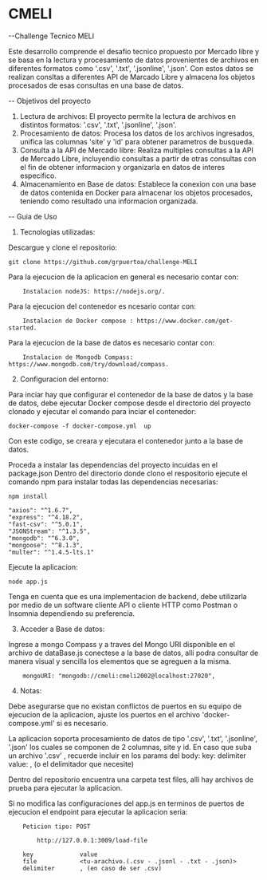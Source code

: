 # CMELI
--Challenge Tecnico MELI

Este desarrollo comprende el desafio tecnico propuesto por Mercado libre y se basa en la lectura y procesamiento de datos provenientes de archivos en diferentes formatos como '.csv', '.txt', '.jsonline', '.json'. Con estos datos se realizan consltas a diferentes API de Marcado Libre y almacena los objetos procesados de esas consultas en una base de datos.

-- Objetivos del proyecto

1. Lectura de archivos:
    El proyecto permite la lectura de archivos en distintos formatos: '.csv', '.txt', '.jsonline', '.json'.
2. Procesamiento de datos:
    Procesa los datos de los archivos ingresados, unifica las columnas 'site' y 'id' para obtener parametros de busqueda.
3. Consulta a la API de Mercado libre:
    Realiza multiples consultas a la API de Mercado Libre, incluyendio consultas a partir de otras consultas con el fin de obtener informacion y         organizarla en datos de interes especifico.
4. Almacenamiento en Base de datos:
    Establece la conexion con una base de datos contenida en Docker para almacenar los objetos procesados, teniendo como resultado una informacion organizada.


-- Guia de Uso

1. Tecnologias utilizadas:

Descargue y clone el repositorio:

    git clone https://github.com/grpuertoa/challenge-MELI

Para la ejecucion de la aplicacion en general es necesario contar con:

        Instalacion nodeJS: https://nodejs.org/.

Para la ejecucion del contenedor es ncesario contar con:

        Instalacion de Docker compose : https://www.docker.com/get-started.

Para la ejecucion de la base de datos es necesario contar con:

        Instalacion de Mongodb Compass: https://www.mongodb.com/try/download/compass.


2. Configuracion del entorno:

Para inciar hay que configurar el contenedor de la base de datos y la base de datos, debe ejecutar Docker compose desde el directorio del proyecto clonado y ejecutar el comando para inciar el contenedor:

    docker-compose -f docker-compose.yml  up

Con este codigo, se creara y ejecutara el contenedor junto a la base de datos.

Proceda a instalar las dependencias del proyecto incuidas en el package.json
Dentro del directorio donde clono el respositorio ejecute el comando npm para instalar todas las dependencias necesarias:

    npm install
    
    "axios": "^1.6.7",
    "express": "^4.18.2",
    "fast-csv": "^5.0.1",
    "JSONStream": "^1.3.5",
    "mongodb": "^6.3.0",
    "mongoose": "^8.1.3",
    "multer": "^1.4.5-lts.1"


Ejecute la aplicacion:

    node app.js

Tenga en cuenta que es una implementacion de backend, debe utilizarla por medio de un software cliente API o cliente HTTP como Postman o Insomnia dependiendo su preferencia.

3. Acceder a Base de datos:

Ingrese a mongo Compass y a traves del Mongo URI disponible en el archivo de dataBase.js conectese a la base de datos, alli podra consultar de manera visual y sencilla los elementos que se agreguen a la misma.

        mongoURI: "mongodb://cmeli:cmeli2002@localhost:27020",

4. Notas:

Debe asegurarse que no existan conflictos de puertos en su equipo de ejecucion de la aplicacion, ajuste los puertos en el archivo 'docker-compose.yml' si es necesario.

La aplicacion soporta procesamiento de datos de tipo '.csv', '.txt', '.jsonline', '.json' los cuales se componen de 2 columnas, site y id.
En caso que suba un archivo '.csv' , recuerde incluir en los params del body: 
        key: delimiter 
        value: , (o el delimitador que necesite)
        
Dentro del repositorio encuentra una carpeta test files, alli hay archivos de prueba para ejecutar la aplicacion.

Si no modifica las configuraciones del app.js en terminos de puertos de ejecucion el endpoint para ejecutar la aplicacion seria:

        Peticion tipo: POST
        
            http://127.0.0.1:3009/load-file
            
        key             value
        file            <tu-arachivo.(.csv - .jsonl - .txt - .json)>
        delimiter       , (en caso de ser .csv)
        
